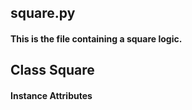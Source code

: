 ## square.py

#### This is the file containing a square logic.

## Class Square
#### Instance Attributes

